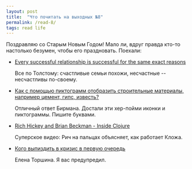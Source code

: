 ```yaml
---
layout: post
title:  "Что почитать на выходных №8"
permalink: /read-8/
tags: read life
---
```


Поздравляю со Старым Новым Годом! Мало ли, вдруг правда кто-то настолько
безумен, чтобы его праздновать. Поехали:

- [Every successful relationship is successful for the same exact reasons](https://qz.com/884448/every-successful-relationship-is-successful-for-the-same-exact-reasons/)

  Все по Толстому: счастливые семьи похожи, несчастные -- несчастливы по-своему.

- [Как с помощью пиктограмм отобразить строительные материалы, например цемент, гипс, известь?](http://artgorbunov.ru/bb/soviet/20161206/)

  Отличный ответ Бирмана. Достали эти хер-пойми иконки и пиктограммы. Пишите буквами.

- [Rich Hickey and Brian Beckman - Inside Clojure](https://www.youtube.com/watch?v=wASCH_gPnDw)

  Суперское видео: Рич на пальцах объясняет, как работает Кложа.

- [Кого выпиздить в кризис в первую очередь](http://torshina.me/kogo-vypizdit-v-krizis/)

  Елена Торшина. Я вас предупредил.
